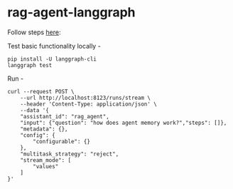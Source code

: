 # rag-agent-langgraph

Follow steps [here](https://langchain-ai.github.io/langgraph/cloud/quick_start/#deploy-from-github-with-langgraph-cloud):

Test basic functionality locally -
```
pip install -U langgraph-cli
langgraph test
```

Run -
```
curl --request POST \
    --url http://localhost:8123/runs/stream \
    --header 'Content-Type: application/json' \
    --data '{
    "assistant_id": "rag_agent",
    "input": {"question": "how does agent memory work?","steps": []},
    "metadata": {},
    "config": {
        "configurable": {}
    },
    "multitask_strategy": "reject",
    "stream_mode": [
        "values"
    ]
}'
```





